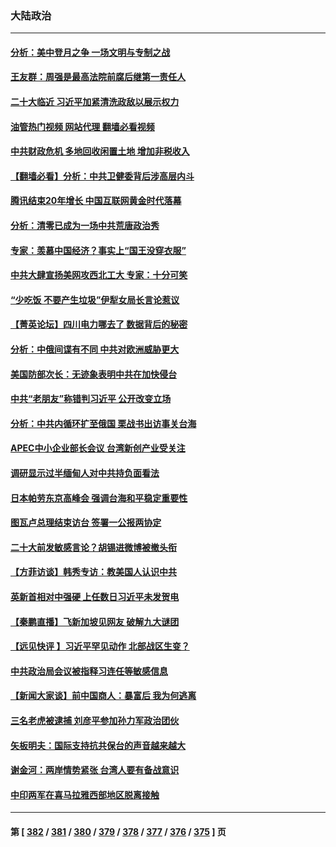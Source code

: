 ### 大陆政治
---
#### [分析：美中登月之争 一场文明与专制之战](../../pages/ncid277/n13819724.md?09120045) 
#### [王友群：周强是最高法院前腐后继第一责任人](../../pages/ncid277/n13821952.md?09120045) 
#### [二十大临近 习近平加紧清洗政敌以展示权力](../../pages/ncid277/n13822316.md?09120045) 
#### [油管热门视频 网站代理 翻墙必看视频](http://209.222.30.114:81/youtube.html?09120045)
#### [中共财政危机 多地回收闲置土地 增加非税收入](../../pages/ncid277/n13822122.md?09120045) 
#### [【翻墙必看】分析：中共卫健委背后涉高层内斗](../../pages/ncid277/n13822078.md?09120045) 
#### [腾讯结束20年增长 中国互联网黄金时代落幕](../../pages/ncid277/n13822061.md?09120045) 
#### [分析：清零已成为一场中共荒唐政治秀](../../pages/ncid277/n13821954.md?09120045) 
#### [专家：羡慕中国经济？事实上“国王没穿衣服”](../../pages/ncid277/n13821927.md?09120045) 
#### [中共大肆宣扬美网攻西北工大 专家：十分可笑](../../pages/ncid277/n13821918.md?09120045) 
#### [“少吃饭 不要产生垃圾”伊犁女局长言论惹议](../../pages/ncid277/n13821932.md?09120045) 
#### [【菁英论坛】四川电力哪去了 数据背后的秘密](../../pages/ncid277/n13821958.md?09120045) 
#### [分析：中俄间谍有不同 中共对欧洲威胁更大](../../pages/ncid277/n13821320.md?09120045) 
#### [美国防部次长：无迹象表明中共在加快侵台](../../pages/ncid277/n13821926.md?09120045) 
#### [中共“老朋友”称错判习近平 公开改变立场](../../pages/ncid277/n13821789.md?09120045) 
#### [分析：中共内循环扩至俄国 栗战书出访事关台海](../../pages/ncid277/n13821414.md?09120045) 
#### [APEC中小企业部长会议 台湾新创产业受关注](../../pages/ncid277/n13821512.md?09120045) 
#### [调研显示过半缅甸人对中共持负面看法](../../pages/ncid277/n13821409.md?09120045) 
#### [日本帕劳东京高峰会 强调台海和平稳定重要性](../../pages/ncid277/n13821405.md?09120045) 
#### [图瓦卢总理结束访台 签署一公报两协定](../../pages/ncid277/n13821334.md?09120045) 
#### [二十大前发敏感言论？胡锡进微博被撤头衔](../../pages/ncid277/n13821309.md?09120045) 
#### [【方菲访谈】韩秀专访：教美国人认识中共](../../pages/ncid277/n13821310.md?09120045) 
#### [英新首相对中强硬 上任数日习近平未发贺电](../../pages/ncid277/n13821291.md?09120045) 
#### [【秦鹏直播】飞新加坡见网友 破解九大谜团](../../pages/ncid277/n13821120.md?09120045) 
#### [【远见快评 】习近平罕见动作 北部战区生变？](../../pages/ncid277/n13821233.md?09120045) 
#### [中共政治局会议被指释习连任等敏感信息](../../pages/ncid277/n13821035.md?09120045) 
#### [【新闻大家谈】前中国商人：暴富后 我为何逃离](../../pages/ncid277/n13820946.md?09120045) 
#### [三名老虎被逮捕 刘彦平参加孙力军政治团伙](../../pages/ncid277/n13820944.md?09120045) 
#### [矢板明夫：国际支持抗共保台的声音越来越大](../../pages/ncid277/n13820882.md?09120045) 
#### [谢金河：两岸情势紧张 台湾人要有备战意识](../../pages/ncid277/n13820805.md?09120045) 
#### [中印两军在喜马拉雅西部地区脱离接触](../../pages/ncid277/n13820827.md?09120045) 

---
#### 第 [ [382](./382.md?09120045) / [381](./381.md?09120045) / [380](./380.md?09120045) / [379](./379.md?09120045) / [378](./378.md?09120045) / [377](./377.md?09120045) / [376](./376.md?09120045) / [375](./375.md?09120045) ] 页
